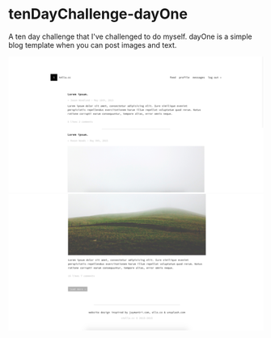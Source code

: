 # tenDayChallenge-dayOne
A ten day challenge that I've challenged to do myself. dayOne is a simple blog template when you can post images and text. 

![screenshots](assets/img/tops.png)
![screenshots](assets/img/bot.png)